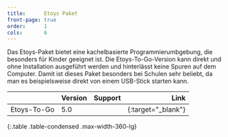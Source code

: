 ```yaml
---
title:      Etoys Paket
front-page: true
order:      1
cols:       6
---
```


Das Etoys-Paket bietet eine kachelbasierte Programmierumbgebung, die
besonders für Kinder geeignet ist. Die Etoys-To-Go-Version kann direkt
und ohne Installation ausgeführt werden und hinterlässt keine Spuren
auf dem Computer. Damit ist dieses Paket besonders bei Schulen sehr
beliebt, da man es beispielsweise direkt von einem USB-Stick starten kann.

|            | Version   | Support   | Link   |
| ---------- |:--------- |:--------- | ------:|
| Etoys-To-Go | 5.0       | <i class="fa fa-windows"></i> <i class="fa fa-apple"></i> <i class="fa fa-linux"></i> | [<i class="fa fa-download"></i>][allinone]{:target="_blank"} |
{:.table .table-condensed .max-width-360-lg}

[allinone]: http://squeakland.org/content/installers/Etoys-To-Go-5.0.zip
